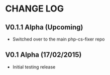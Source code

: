 CHANGE LOG
==========


## V0.1.1 Alpha (Upcoming)

* Switched over to the main php-cs-fixer repo


## V0.1 Alpha (17/02/2015)

* Initial testing release
